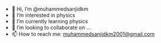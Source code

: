 - 👋 Hi, I’m @muhammedsanjidkm
- 👀 I’m interested in physics
- 🌱 I’m currently learning physics
- 💞️ I’m looking to collaborate on ...
- 📫 How to reach me: muhammedsanjidkm2001@gmail.com


<!---
muhammedsanjidkm/muhammedsanjidkm is a ✨ special ✨ repository because its `README.md` (this file) appears on your GitHub profile.
You can click the Preview link to take a look at your changes.
--->
